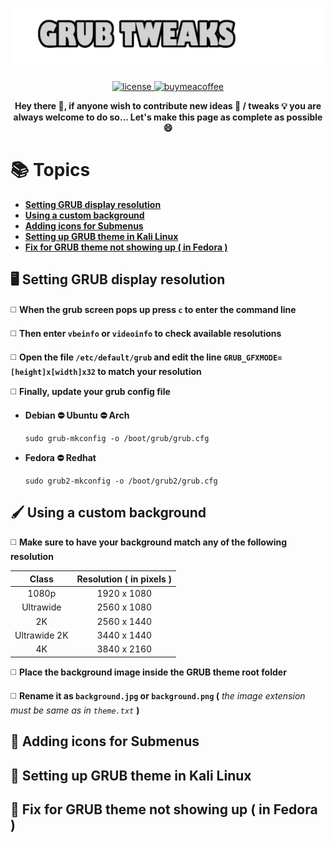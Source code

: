 ![logo](/media/banner.png)

<p align="center">
  <a href="https://raw.githubusercontent.com/vandalsoul/grub-tweaks/main/LICENSE">
    <img src="https://img.shields.io/badge/License%20MIT-blue?style=for-the-badge&logo=github&logoColor=000000" alt="license" />
  </a>
  <a href="https://www.buymeacoffee.com/vandalsoul">
    <img src="https://img.shields.io/badge/Buy%20Me%20A%20Coffee-d4b700?style=for-the-badge&logo=buymeacoffee&logoColor=000000" alt="buymeacoffee" />
  </a>
</p>

<p align="center">
  <b>Hey there 🙋, if anyone wish to contribute new ideas 🧠 / tweaks 💡 you are always welcome to do so... Let's make this page as complete as possible 😄</b>
</p>

# 📚 Topics
- [**Setting GRUB display resolution**](https://github.com/vandalsoul/grub-tweaks#%EF%B8%8F-setting-grub-display-resolution)
- [**Using a custom background**](https://github.com/vandalsoul/grub-tweaks#%EF%B8%8F-using-a-custom-background)
- [**Adding icons for Submenus**](https://github.com/vandalsoul/grub-tweaks#%EF%B8%8F-adding-icons-for-submenus)
- [**Setting up GRUB theme in Kali Linux**](https://github.com/vandalsoul/grub-tweaks#%EF%B8%8F-setting-up-grub-theme-in-kali-linux)
- [**Fix for GRUB theme not showing up ( in Fedora )**](https://github.com/vandalsoul/grub-tweaks#%EF%B8%8F-fix-for-grub-theme-not-showing-up--in-fedora-)

## 🖥️ Setting GRUB display resolution

◻️ **When the grub screen pops up press `c` to enter the command line**

◻️ **Then enter **`vbeinfo`** or **`videoinfo`** to check available resolutions**
 
◻️ **Open the file `/etc/default/grub` and edit the line `GRUB_GFXMODE=[height]x[width]x32` to match your resolution**

◻️ **Finally, update your grub config file**
- **Debian ⛔ Ubuntu ⛔ Arch**
  ```shell
  sudo grub-mkconfig -o /boot/grub/grub.cfg
  ```
- **Fedora ⛔ Redhat**
  ```shell
  sudo grub2-mkconfig -o /boot/grub2/grub.cfg
  ```

## 🖌️ Using a custom background

◻️ **Make sure to have your background match any of the following resolution**

|Class|Resolution ( in pixels )|
|:------:|:--------:|
|1080p|1920 x 1080|
|Ultrawide|2560 x 1080|
|2K|2560 x 1440|
|Ultrawide 2K|3440 x 1440|
|4K|3840 x 2160|

◻️ **Place the background image inside the GRUB theme root folder**

◻️ **Rename it as `background.jpg` or `background.png` (** *the image extension must be same as in `theme.txt`* **)**

## 🔮 Adding icons for Submenus

## 🐲 Setting up GRUB theme in Kali Linux

## 🎍 Fix for GRUB theme not showing up ( in Fedora )

